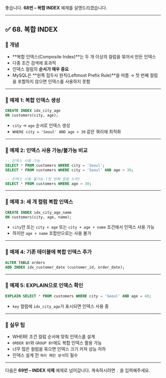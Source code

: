 좋습니다.
**68번 – 복합 INDEX** 예제를 설명드리겠습니다.

---

## ✅ 68. 복합 INDEX

### 📌 개념

* \*\*복합 인덱스(Composite Index)\*\*는 두 개 이상의 컬럼을 묶어서 만든 인덱스
* 다중 조건 검색에 효과적
* 인덱스 컬럼의 **순서가 매우 중요**
* MySQL은 \*\*왼쪽 접두사 원칙(Leftmost Prefix Rule)\*\*을 따름 → 첫 번째 컬럼을 포함하지 않으면 인덱스를 사용하지 못함

---

### 📄 예제 1: 복합 인덱스 생성

```sql
CREATE INDEX idx_city_age
ON customers(city, age);
```

* `city` → `age` 순서로 인덱스 생성
* `WHERE city = 'Seoul' AND age > 30` 같은 쿼리에 최적화

---

### 📄 예제 2: 인덱스 사용 가능/불가능 비교

```sql
-- 인덱스 사용 가능
SELECT * FROM customers WHERE city = 'Seoul';
SELECT * FROM customers WHERE city = 'Seoul' AND age > 30;

-- 인덱스 사용 불가능 (첫 번째 컬럼 누락)
SELECT * FROM customers WHERE age > 30;
```

---

### 📄 예제 3: 세 개 컬럼 복합 인덱스

```sql
CREATE INDEX idx_city_age_name
ON customers(city, age, name);
```

* `city`만 또는 `city + age` 또는 `city + age + name` 조건에서 인덱스 사용 가능
* 하지만 `age + name` 조합만으로는 사용 불가

---

### 📄 예제 4: 기존 테이블에 복합 인덱스 추가

```sql
ALTER TABLE orders
ADD INDEX idx_customer_date (customer_id, order_date);
```

---

### 📄 예제 5: EXPLAIN으로 인덱스 확인

```sql
EXPLAIN SELECT * FROM customers WHERE city = 'Seoul' AND age = 40;
```

* `key` 컬럼에 `idx_city_age`가 표시되면 인덱스 사용 중

---

### 🧠 실무 팁

* WHERE 조건 컬럼 순서에 맞춰 인덱스를 설계
* `ORDER BY`와 `GROUP BY`에도 복합 인덱스 활용 가능
* 너무 많은 컬럼을 묶으면 인덱스 크기 커져 성능 저하
* 인덱스 설계 전 `쿼리 패턴 분석`이 필수

---

다음은 **69번 – INDEX 삭제** 예제로 넘어갑니다.
계속하시려면 `.` 을 입력해주세요.
